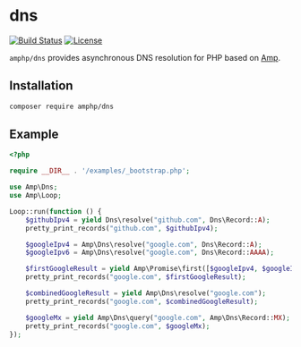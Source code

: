 # dns

[![Build Status](https://img.shields.io/github/workflow/status/amphp/dns/Continuous%20Integration?style=flat-square)](https://github.com/amphp/dns/actions)
[![License](https://img.shields.io/badge/license-MIT-blue.svg?style=flat-square)](./LICENSE)

`amphp/dns` provides asynchronous DNS resolution for PHP based on [Amp](https://github.com/amphp/amp).

## Installation

```bash
composer require amphp/dns
```

## Example

```php
<?php

require __DIR__ . '/examples/_bootstrap.php';

use Amp\Dns;
use Amp\Loop;

Loop::run(function () {
    $githubIpv4 = yield Dns\resolve("github.com", Dns\Record::A);
    pretty_print_records("github.com", $githubIpv4);

    $googleIpv4 = Amp\Dns\resolve("google.com", Dns\Record::A);
    $googleIpv6 = Amp\Dns\resolve("google.com", Dns\Record::AAAA);

    $firstGoogleResult = yield Amp\Promise\first([$googleIpv4, $googleIpv6]);
    pretty_print_records("google.com", $firstGoogleResult);

    $combinedGoogleResult = yield Amp\Dns\resolve("google.com");
    pretty_print_records("google.com", $combinedGoogleResult);

    $googleMx = yield Amp\Dns\query("google.com", Amp\Dns\Record::MX);
    pretty_print_records("google.com", $googleMx);
});
```
